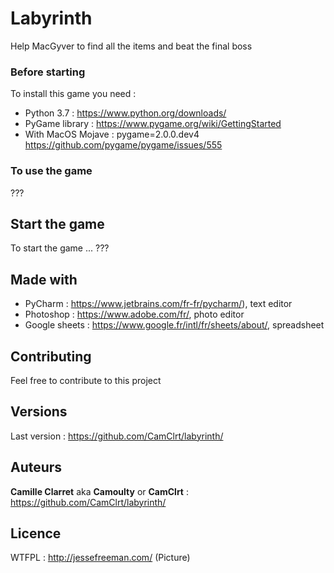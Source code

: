 # Labyrinth

Help MacGyver to find all the items and beat the final boss

### Before starting

To install this game you need :

* Python 3.7 : https://www.python.org/downloads/
* PyGame library : https://www.pygame.org/wiki/GettingStarted
* With MacOS Mojave : pygame=2.0.0.dev4 https://github.com/pygame/pygame/issues/555


### To use the game

???

## Start the game

To start the game ... ???

## Made with

* PyCharm : https://www.jetbrains.com/fr-fr/pycharm/), text editor
* Photoshop : https://www.adobe.com/fr/, photo editor
* Google sheets : https://www.google.fr/intl/fr/sheets/about/, spreadsheet

## Contributing

Feel free to contribute to this project

## Versions

Last version : https://github.com/CamClrt/labyrinth/

## Auteurs

**Camille Clarret** aka **Camoulty** or **CamClrt** : https://github.com/CamClrt/labyrinth/

## Licence

WTFPL : http://jessefreeman.com/ (Picture)

